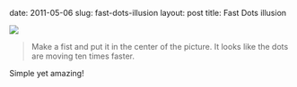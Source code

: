 date: 2011-05-06
slug: fast-dots-illusion
layout: post
title: Fast Dots illusion


<a href="http://brokenboner.tumblr.com/post/4901726098"><img src="/tumblr_files/tumblr_lk65utXb4P1qglg3no1_500.gif"/></a><br/><blockquote>

<p>Make a fist and put it in the center of the picture. It looks like the dots are moving ten times faster.</p>

</blockquote>

<p>Simple yet amazing!</p>

<blockquote></blockquote>
